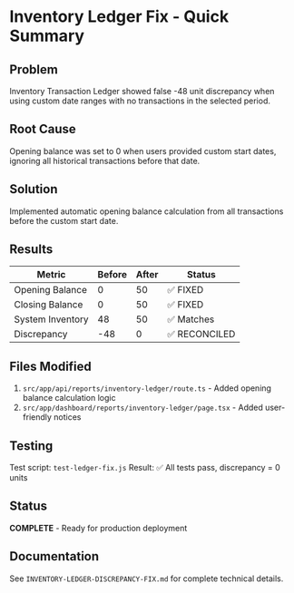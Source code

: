 # Inventory Ledger Fix - Quick Summary

## Problem
Inventory Transaction Ledger showed false -48 unit discrepancy when using custom date ranges with no transactions in the selected period.

## Root Cause
Opening balance was set to 0 when users provided custom start dates, ignoring all historical transactions before that date.

## Solution
Implemented automatic opening balance calculation from all transactions before the custom start date.

## Results

| Metric | Before | After | Status |
|--------|--------|-------|--------|
| Opening Balance | 0 | 50 | ✅ FIXED |
| Closing Balance | 0 | 50 | ✅ FIXED |
| System Inventory | 48 | 50 | ✅ Matches |
| Discrepancy | -48 | 0 | ✅ RECONCILED |

## Files Modified
1. `src/app/api/reports/inventory-ledger/route.ts` - Added opening balance calculation logic
2. `src/app/dashboard/reports/inventory-ledger/page.tsx` - Added user-friendly notices

## Testing
Test script: `test-ledger-fix.js`
Result: ✅ All tests pass, discrepancy = 0 units

## Status
**COMPLETE** - Ready for production deployment

## Documentation
See `INVENTORY-LEDGER-DISCREPANCY-FIX.md` for complete technical details.
